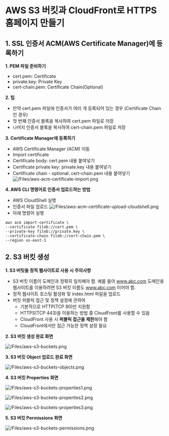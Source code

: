 # AWS S3 버킷과 CloudFront로 HTTPS 홈페이지 만들기

## 1. SSL 인증서 ACM(AWS Certificate Manager)에 등록하기

**1. PEM 파일 준비하기**
- cert.pem: Certificate
- private.key: Private Key
- cert-chain.pem: Certificate Chain(Optional)

**2. 팁**
- 만약 cert.pem 파일에 인증서가 여러 개 등록되어 있는 경우 (Certificate Chain인 경우)
- 첫 번째 인증서 블록을 복사하여 cert.pem 파일로 저장
- 나머지 인증서 블록을 복사하여 cert-chain.pem 파일로 저장
  
**3. Certificate Manager에 등록하기**
- AWS Certificate Manager (ACM) 이동
- Import certificate
- Certificate body: cert.pem 내용 붙여넣기
- Certificate private key: private.key 내용 붙여넣기
- Certificate chain - optional: cert-chain.pem 내용 붙여넣기
![/Files/aws-acm-certificate-import.png](/Files/aws-acm-certificate-import.png)

**4. AWS CLI 명령어로 인증서 업로드하는 방법**
- AWS CloudShell 실행
- 인증서 파일 업로드
![/Files/aws-acm-certificate-upload-cloudshell.png](/Files/aws-acm-certificate-upload-cloudshell.png)
- 아래 명령어 실행
```
aws acm import-certificate \
--certificate fileb://cert.pem \
--private-key fileb://private.key \
--certificate-chain fileb://cert-chain.pem \
--region us-east-1
```

## 2. S3 버킷 생성

**1. S3 버팃을 정적 웹사이트로 사용 시 주의사항**
- S3 버킷 이름이 도메인과 정확히 일치해야 함. 예를 들어 www.abc.com 도메인용 웹사이트를 이용하려면 S3 버킷 이름도 www.abc.com 이어야 함.
- 정적 웹사이트 호스팅 활성화 및 index.html 파일을 업로드
- 버킷 퍼블릭 접근 및 정책 설정에 관하여
  - 기본적으로 HTTP(TCP 80)만 지원함
  - HTTPS(TCP 443)을 이용하는 방법 중 CloudFront를 사용할 수 있음
  - CloudFront 사용 시 **퍼블릭 접근을 제한**해야 함
  - CloudFront에서만 접근 가능한 정책 설정 필요

**2. S3 버킷 생성 완료 화면**

![/Files/aws-s3-buckets.png](/Files/aws-s3-buckets.png)

**3. S3 버킷 Object 업로드 완료 화면**

![/Files/aws-s3-buckets-objects.png](/Files/aws-s3-buckets-objects.png)

**4. S3 버킷 Properties 화면**

![/Files/aws-s3-buckets-properties1.png](/Files/aws-s3-buckets-properties1.png)

![/Files/aws-s3-buckets-properties2.png](/Files/aws-s3-buckets-properties2.png)

![/Files/aws-s3-buckets-properties3.png](/Files/aws-s3-buckets-properties3.png)

**5. S3 버킷 Permissions 화면**

![/Files/aws-s3-buckets-permissions.png](/Files/aws-s3-buckets-permissions.png)

